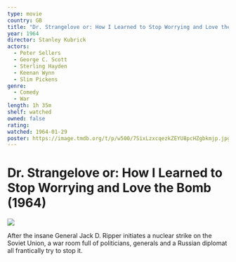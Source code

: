 ```yaml
---
type: movie
country: GB
title: "Dr. Strangelove or: How I Learned to Stop Worrying and Love the Bomb"
year: 1964
director: Stanley Kubrick
actors:
  - Peter Sellers
  - George C. Scott
  - Sterling Hayden
  - Keenan Wynn
  - Slim Pickens
genre:
  - Comedy
  - War
length: 1h 35m
shelf: watched
owned: false
rating:
watched: 1964-01-29
poster: https://image.tmdb.org/t/p/w500/7SixLzxcqezkZEYU8pcHZgbkmjp.jpg
---
```


# Dr. Strangelove or: How I Learned to Stop Worrying and Love the Bomb (1964)

![](https://image.tmdb.org/t/p/w500/7SixLzxcqezkZEYU8pcHZgbkmjp.jpg)

After the insane General Jack D. Ripper initiates a nuclear strike on the Soviet Union, a war room full of politicians, generals and a Russian diplomat all frantically try to stop it.